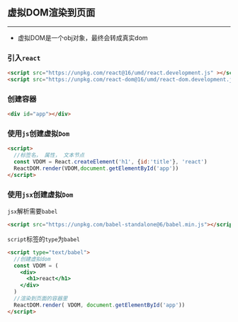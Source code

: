 ## 虚拟DOM渲染到页面 
---
* 虚拟DOM是一个obj对象，最终会转成真实dom
### 引入`react`
```html
<script src="https://unpkg.com/react@16/umd/react.development.js" ></script>
<script src="https://unpkg.com/react-dom@16/umd/react-dom.development.js" ></script>
```
### 创建容器
```html
<div id="app"></div>
```
### 使用`js`创建虚拟`Dom`
```html
<script>
  //标签名， 属性， 文本节点
  const VDOM = React.createElement('h1', {id:'title'}, 'react')
  ReactDOM.render(VDOM,document.getElementById('app'))
</script>
```

### 使用`jsx`创建虚拟`Dom`
`jsx`解析需要`babel`
```html
<script src="https://unpkg.com/babel-standalone@6/babel.min.js"></script>
```
`script`标签的`type`为`babel`
```html
<script type="text/babel">
  //创建虚拟dom
  const VDOM = (
    <div>
      <h1>react</h1>
    </div>
  )
  //渲染到页面的容器里
  ReactDOM.render( VDOM, document.getElementById('app'))
</script>
```
